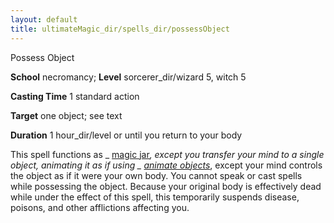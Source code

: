 ```yaml
---
layout: default
title: ultimateMagic_dir/spells_dir/possessObject
---
```

Possess Object

**School** necromancy; **Level** sorcerer_dir/wizard 5, witch 5

**Casting Time** 1 standard action

**Target** one object; see text

**Duration** 1 hour_dir/level or until you return to your body

This spell functions as _ [magic jar](spells_dir/magicJar#_magic-jar)_, except you transfer your mind to a single object, animating it as if using _ [animate objects](spells_dir/animateObjects#_animate-objects)_, except your mind controls the object as if it were your own body. You cannot speak or cast spells while possessing the object. Because your original body is effectively dead while under the effect of this spell, this temporarily suspends disease, poisons, and other afflictions affecting you.

